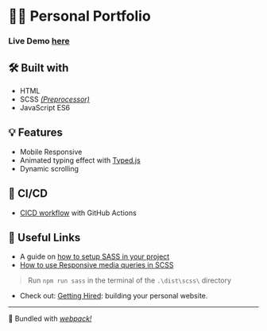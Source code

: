 # 👨‍💻 Personal Portfolio

### Live Demo [here](https://puybr.github.io/)

## 🛠️ Built with
* HTML
* SCSS _[(Preprocessor)](https://sass-lang.com/)_
* JavaScript ES6

## 💡 Features
* Mobile Responsive
* Animated typing effect with [Typed.js](https://www.javascripting.com/view/typed-js)
* Dynamic scrolling

## 🚀 CI/CD
* [CICD workflow](/.github/workflows/cicd.yml) with GitHub Actions

## 🤔 Useful Links
* A guide on [how to setup SASS in your project](https://dev.to/chrissiemhrk/how-to-setup-sass-in-your-project-2bo1)
* [How to use Responsive media queries in SCSS](https://learnopidia.com/responsive-media-queries-scss/)

> Run `npm run sass` in the terminal of the `.\dist\scss\` directory

* Check out: [Getting Hired](https://www.theodinproject.com/paths/full-stack-javascript/courses/getting-hired/lessons/building-your-personal-website): building your personal website.

- - -

🧣 Bundled with _[webpack!](https://webpack.js.org/)_
